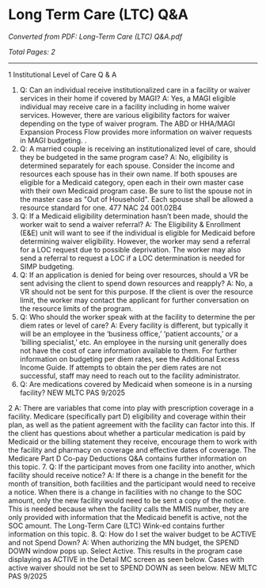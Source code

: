 # Long Term Care (LTC) Q&A

*Converted from PDF: Long-Term Care (LTC) Q&A.pdf*

*Total Pages: 2*

---

1
Institutional Level of Care Q & A
1. Q: Can an individual receive institutionalized care in a facility or waiver services in their
home if covered by MAGI?
A: Yes, a MAGI eligible individual may receive care in a facility including in home waiver
services. However, there are various eligibility factors for waiver depending on the type of
waiver program. The ABD or HHA/MAGI Expansion Process Flow provides more
information on waiver requests in MAGI budgeting. .
2. Q: A married couple is receiving an institutionalized level of care, should they be budgeted
in the same program case?
A: No, eligibility is determined separately for each spouse. Consider the income and
resources each spouse has in their own name. If both spouses are eligible for a Medicaid
category, open each in their own master case with their own Medicaid program case. Be sure
to list the spouse not in the master case as "Out of Household". Each spouse shall be allowed
a resource standard for one. 477 NAC 24 001.02B4
3. Q: If a Medicaid eligibility determination hasn’t been made, should the worker wait to send a
waiver referral?
A: The Eligibility & Enrollment (E&E) unit will want to see if the individual is eligible for
Medicaid before determining waiver eligibility. However, the worker may send a referral for
a LOC request due to possible deprivation. The worker may also send a referral to request a
LOC if a LOC determination is needed for SIMP budgeting.
4. Q: If an application is denied for being over resources, should a VR be sent advising the
client to spend down resources and reapply?
A: No, a VR should not be sent for this purpose. If the client is over the resource limit, the
worker may contact the applicant for further conversation on the resource limits of the
program.
5. Q: Who should the worker speak with at the facility to determine the per diem rates or level
of care?
A: Every facility is different, but typically it will be an employee in the ‘business office,’
‘patient accounts,’ or a ‘billing specialist,’ etc. An employee in the nursing unit generally
does not have the cost of care information available to them. For further information on
budgeting per diem rates, see the Additional Excess Income Guide. If attempts to obtain the
per diem rates are not successful, staff may need to reach out to the facility administrator.
6. Q: Are medications covered by Medicaid when someone is in a nursing facility?
NEW MLTC PAS 9/2025


2
A: There are variables that come into play with prescription coverage in a facility. Medicare
(specifically part D) eligibility and coverage within their plan, as well as the patient
agreement with the facility can factor into this. If the client has questions about whether a
particular medication is paid by Medicaid or the billing statement they receive, encourage
them to work with the facility and pharmacy on coverage and effective dates of coverage.
The Medicare Part D Co-pay Deductions Q&A contains further information on this topic.
7. Q: If the participant moves from one facility into another, which facility should receive
notice?
A: If there is a change in the benefit for the month of transition, both facilities and the
participant would need to receive a notice. When there is a change in facilities with no
change to the SOC amount, only the new facility would need to be sent a copy of the notice.
This is needed because when the facility calls the MMIS number, they are only provided with
information that the Medicaid benefit is active, not the SOC amount. The Long-Term Care
(LTC) Wink-ed contains further information on this topic.
8. Q: How do I set the waiver budget to be ACTIVE and not Spend Down?
A: When authorizing the MN budget, the SPEND DOWN window pops up. Select Active.
This results in the program case displaying as ACTIVE in the Detail MC screen as seen
below.
Cases with active waiver should not be set to SPEND DOWN as seen below.
NEW MLTC PAS 9/2025

